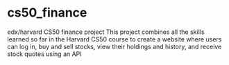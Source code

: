 # cs50_finance
edx/harvard CS50 finance project
This project combines all the skills learned so far in the Harvard CS50 course to create a website where users can log in, buy and sell stocks, view their holdings and history, and receive stock quotes using an API
